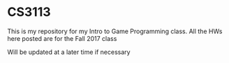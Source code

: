 # CS3113
This is my repository for my Intro to Game Programming class.
All the HWs here posted are for the Fall 2017 class

Will be updated at a later time if necessary
